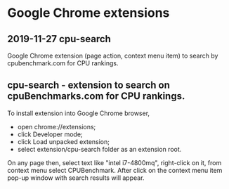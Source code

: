 # Google Chrome extensions

## 2019-11-27 cpu-search
Google Chrome extension (page action, context menu item) to search by cpubenchmark.com for CPU rankings.

## cpu-search - extension to search on cpuBenchmarks.com for CPU rankings.

To install extension into Google Chrome browser, 
  * open chrome://extensions; 
  * click Developer mode;
  * click Load unpacked extension;
  * select extension/cpu-search folder as an extension root.

On any page then, select text like "intel i7-4800mq", right-click on it, from context menu select CPUBenchmark.
After click on the context menu item pop-up window with search results will appear.
